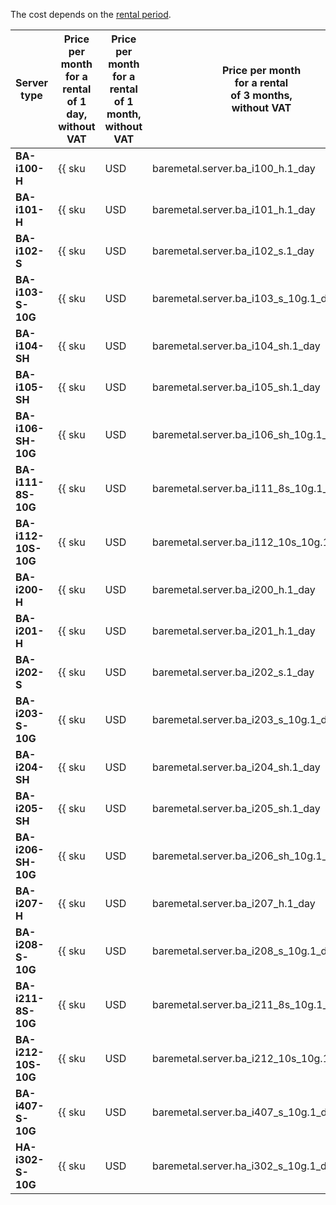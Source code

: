 The cost depends on the [rental period](../../baremetal/concepts/servers.md#server-lease).

Server type        | Price per month<br/>for a rental<br/>of 1 day,<br/>without VAT | Price per month<br/>for a rental<br/>of 1 month,<br/>without VAT | Price per month<br/>for a rental<br/>of 3 months,<br/>without VAT | Price per month<br/>for a rental<br/>of 6 months,<br/>without VAT | Price per month<br/>for a rental<br/>of 1 year,<br/>without VAT
------------------ | ----------- | ----------- | ----------- | ----------- | ---
**BA-i100-H**      | {{ sku|USD|baremetal.server.ba_i100_h.1_day|string }} | {{ sku|USD|baremetal.server.ba_i100_h.1_month|string }} | {{ sku|USD|baremetal.server.ba_i100_h.3_month|string }} | {{ sku|USD|baremetal.server.ba_i100_h.6_month|string }} | {{ sku|USD|baremetal.server.ba_i100_h.12_month|string }}
**BA-i101-H**      | {{ sku|USD|baremetal.server.ba_i101_h.1_day|string }} | {{ sku|USD|baremetal.server.ba_i101_h.1_month|string }} | {{ sku|USD|baremetal.server.ba_i101_h.3_month|string }} | {{ sku|USD|baremetal.server.ba_i101_h.6_month|string }} | {{ sku|USD|baremetal.server.ba_i101_h.12_month|string }}
**BA-i102-S**      | {{ sku|USD|baremetal.server.ba_i102_s.1_day|string }} | {{ sku|USD|baremetal.server.ba_i102_s.1_month|string }} | {{ sku|USD|baremetal.server.ba_i102_s.3_month|string }} | {{ sku|USD|baremetal.server.ba_i102_s.6_month|string }} | {{ sku|USD|baremetal.server.ba_i102_s.12_month|string }}
**BA-i103-S-10G**  | {{ sku|USD|baremetal.server.ba_i103_s_10g.1_day|string }} | {{ sku|USD|baremetal.server.ba_i103_s_10g.1_month|string }} | {{ sku|USD|baremetal.server.ba_i103_s_10g.3_month|string }} | {{ sku|USD|baremetal.server.ba_i103_s_10g.6_month|string }} | {{ sku|USD|baremetal.server.ba_i103_s_10g.12_month|string }}
**BA-i104-SH**     | {{ sku|USD|baremetal.server.ba_i104_sh.1_day|string }} | {{ sku|USD|baremetal.server.ba_i104_sh.1_month|string }} | {{ sku|USD|baremetal.server.ba_i104_sh.3_month|string }} | {{ sku|USD|baremetal.server.ba_i104_sh.6_month|string }} | {{ sku|USD|baremetal.server.ba_i104_sh.12_month|string }}
**BA-i105-SH**     | {{ sku|USD|baremetal.server.ba_i105_sh.1_day|string }} | {{ sku|USD|baremetal.server.ba_i105_sh.1_month|string }} | {{ sku|USD|baremetal.server.ba_i105_sh.3_month|string }} | {{ sku|USD|baremetal.server.ba_i105_sh.6_month|string }} | {{ sku|USD|baremetal.server.ba_i105_sh.12_month|string }}
**BA-i106-SH-10G** | {{ sku|USD|baremetal.server.ba_i106_sh_10g.1_day|string }} | {{ sku|USD|baremetal.server.ba_i106_sh_10g.1_month|string }} | {{ sku|USD|baremetal.server.ba_i106_sh_10g.3_month|string }} | {{ sku|USD|baremetal.server.ba_i106_sh_10g.6_month|string }} | {{ sku|USD|baremetal.server.ba_i106_sh_10g.12_month|string }}
**BA-i111-8S-10G** | {{ sku|USD|baremetal.server.ba_i111_8s_10g.1_day|string }} | {{ sku|USD|baremetal.server.ba_i111_8s_10g.1_month|string }} | {{ sku|USD|baremetal.server.ba_i111_8s_10g.3_month|string }} | {{ sku|USD|baremetal.server.ba_i111_8s_10g.6_month|string }} | {{ sku|USD|baremetal.server.ba_i111_8s_10g.12_month|string }}
**BA-i112-10S-10G** | {{ sku|USD|baremetal.server.ba_i112_10s_10g.12_month|string }} | {{ sku|USD|baremetal.server.ba_i112_10s_10g.1_day|string }} | {{ sku|USD|baremetal.server.ba_i112_10s_10g.1_month|string }} | {{ sku|USD|baremetal.server.ba_i112_10s_10g.3_month|string }} | {{ sku|USD|baremetal.server.ba_i112_10s_10g.6_month|string }}
**BA-i200-H**      | {{ sku|USD|baremetal.server.ba_i200_h.1_day|string }} | {{ sku|USD|baremetal.server.ba_i200_h.1_month|string }} | {{ sku|USD|baremetal.server.ba_i200_h.3_month|string }} | {{ sku|USD|baremetal.server.ba_i200_h.6_month|string }} | {{ sku|USD|baremetal.server.ba_i200_h.12_month|string }}
**BA-i201-H**      | {{ sku|USD|baremetal.server.ba_i201_h.1_day|string }} | {{ sku|USD|baremetal.server.ba_i201_h.1_month|string }} | {{ sku|USD|baremetal.server.ba_i201_h.3_month|string }} | {{ sku|USD|baremetal.server.ba_i201_h.6_month|string }} | {{ sku|USD|baremetal.server.ba_i201_h.12_month|string }}
**BA-i202-S**      | {{ sku|USD|baremetal.server.ba_i202_s.1_day|string }} | {{ sku|USD|baremetal.server.ba_i202_s.1_month|string }} | {{ sku|USD|baremetal.server.ba_i202_s.3_month|string }} | {{ sku|USD|baremetal.server.ba_i202_s.6_month|string }} | {{ sku|USD|baremetal.server.ba_i202_s.12_month|string }}
**BA-i203-S-10G**  | {{ sku|USD|baremetal.server.ba_i203_s_10g.1_day|string }} | {{ sku|USD|baremetal.server.ba_i203_s_10g.1_month|string }} | {{ sku|USD|baremetal.server.ba_i203_s_10g.3_month|string }} | {{ sku|USD|baremetal.server.ba_i203_s_10g.6_month|string }} | {{ sku|USD|baremetal.server.ba_i203_s_10g.12_month|string }}
**BA-i204-SH**     | {{ sku|USD|baremetal.server.ba_i204_sh.1_day|string }} | {{ sku|USD|baremetal.server.ba_i204_sh.1_month|string }} | {{ sku|USD|baremetal.server.ba_i204_sh.3_month|string }} | {{ sku|USD|baremetal.server.ba_i204_sh.6_month|string }} | {{ sku|USD|baremetal.server.ba_i204_sh.12_month|string }}
**BA-i205-SH**     | {{ sku|USD|baremetal.server.ba_i205_sh.1_day|string }} | {{ sku|USD|baremetal.server.ba_i205_sh.1_month|string }} | {{ sku|USD|baremetal.server.ba_i205_sh.3_month|string }} | {{ sku|USD|baremetal.server.ba_i205_sh.6_month|string }} | {{ sku|USD|baremetal.server.ba_i205_sh.12_month|string }}
**BA-i206-SH-10G** | {{ sku|USD|baremetal.server.ba_i206_sh_10g.1_day|string }} | {{ sku|USD|baremetal.server.ba_i206_sh_10g.1_month|string }} | {{ sku|USD|baremetal.server.ba_i206_sh_10g.3_month|string }} | {{ sku|USD|baremetal.server.ba_i206_sh_10g.6_month|string }} | {{ sku|USD|baremetal.server.ba_i206_sh_10g.12_month|string }}
**BA-i207-H**      | {{ sku|USD|baremetal.server.ba_i207_h.1_day|string }} | {{ sku|USD|baremetal.server.ba_i207_h.1_month|string }} | {{ sku|USD|baremetal.server.ba_i207_h.3_month|string }} | {{ sku|USD|baremetal.server.ba_i207_h.6_month|string }} | {{ sku|USD|baremetal.server.ba_i207_h.12_month|string }}
**BA-i208-S-10G**  | {{ sku|USD|baremetal.server.ba_i208_s_10g.1_day|string }} | {{ sku|USD|baremetal.server.ba_i208_s_10g.1_month|string }} | {{ sku|USD|baremetal.server.ba_i208_s_10g.3_month|string }} | {{ sku|USD|baremetal.server.ba_i208_s_10g.6_month|string }} | {{ sku|USD|baremetal.server.ba_i208_s_10g.12_month|string }}
**BA-i211-8S-10G** | {{ sku|USD|baremetal.server.ba_i211_8s_10g.1_day|string }} | {{ sku|USD|baremetal.server.ba_i211_8s_10g.1_month|string }} | {{ sku|USD|baremetal.server.ba_i211_8s_10g.3_month|string }} | {{ sku|USD|baremetal.server.ba_i211_8s_10g.6_month|string }} | {{ sku|USD|baremetal.server.ba_i211_8s_10g.12_month|string }}
**BA-i212-10S-10G** | {{ sku|USD|baremetal.server.ba_i212_10s_10g.12_month|string }} | {{ sku|USD|baremetal.server.ba_i212_10s_10g.1_day|string }} | {{ sku|USD|baremetal.server.ba_i212_10s_10g.1_month|string }} | {{ sku|USD|baremetal.server.ba_i212_10s_10g.3_month|string }} | {{ sku|USD|baremetal.server.ba_i212_10s_10g.6_month|string }}
**BA-i407-S-10G**  | {{ sku|USD|baremetal.server.ba_i407_s_10g.1_day|string }} | {{ sku|USD|baremetal.server.ba_i407_s_10g.1_month|string }} | {{ sku|USD|baremetal.server.ba_i407_s_10g.3_month|string }} | {{ sku|USD|baremetal.server.ba_i407_s_10g.6_month|string }} | {{ sku|USD|baremetal.server.ba_i407_s_10g.12_month|string }}
**HA-i302-S-10G**  | {{ sku|USD|baremetal.server.ha_i302_s_10g.1_day|string }} | {{ sku|USD|baremetal.server.ha_i302_s_10g.1_month|string }} | {{ sku|USD|baremetal.server.ha_i302_s_10g.3_month|string }} | {{ sku|USD|baremetal.server.ha_i302_s_10g.6_month|string }} | {{ sku|USD|baremetal.server.ha_i302_s_10g.12_month|string }}